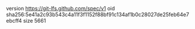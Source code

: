 version https://git-lfs.github.com/spec/v1
oid sha256:5e41a2c93b543c4a11f3f1152f88bf91c134af1b0c28027de25feb64e7ebcff4
size 5661
